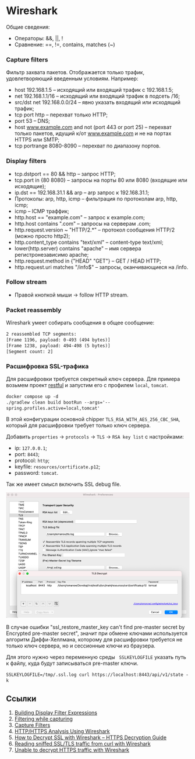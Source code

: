 # Wireshark

Общие сведения:

* Операторы: &&, ||, !
* Сравнение: ==, !=, contains, matches (~)

### Capture filters

Фильтр захвата пакетов. Отображается только трафик, удовлетворяющий введенным условиям. Например:

* host 192.168.1.5 – исходящий или входящий трафик с 192.168.1.5;
* net 192.168.1.1/16 – исходящий или входящий трафик в подсеть /16;
* src/dst net 192.168.0.0/24 – явно указать входящий или исходящий трафик;
* tcp port http – перехват только HTTP;
* port 53 – DNS;
* host www.example.com and not (port 443 or port 25) – перехват только пакетов, идущий к/от www.example.com и не на
  портах HTTPS или SMTP;
* tcp portrange 8080-8090 – перехват по диапазону портов.

### Display filters

* tcp.dstport == 80 && http – запрос HTTP;
* tcp.port in {80 8080} – запросы на порты 80 или 8080 (входящие или исходящие);
* ip.dst == 192.168.31.1 && arp – arp запрос к 192.168.31.1;
* Протоколы: arp, http, icmp – фильтрация по протоколам arp, http, icmp;
* icmp – ICMP траффик;
* http.host == "example.com" – запрос к example.com;
* http.host contains ".com" – запросы на серверам .com;
* http.request.version ~ "HTTP/2.*" – протокол сообщения HTTP/2 (можно просто http2);
* http.content_type contains "text/xml" – content-type text/xml;
* lower(http.server) contains "apache" – имя сервера регистронезависимо apache;
* http.request.method in {"HEAD" "GET"} – GET / HEAD HTTP;
* http.request.uri matches "/info$" – запросы, оканчивающиеся на /info.

### Follow stream

* Правой кнопкой мыши -> follow HTTP stream.

### Packet reassembly

Wireshark умеет собирать сообщения в общее сообщение:

```
2 reassembled TCP segments:
[Frame 1196, payload: 0-493 (494 bytes)]
[Frame 1238, payload: 494-498 (5 bytes)]
[Segment count: 2]
```

### Расшифровка SSL-трафика

Для расшифровки требуется секретный ключ сервера. Для примера возьмем
проект [restful](https://github.com/Romanow/restful) и запустим его с профилем `local`, `tomcat`.

```shell
docker compose up -d
./gradlew clean build bootRun --args='--spring.profiles.active=local,tomcat'
```

В этой конфигурации основной chipper `TLS_RSA_WITH_AES_256_CBC_SHA`, который для расшифровки требует только ключ
сервера.

Добавить `properties` -> `protocols` -> `TLS` -> `RSA key list` с настройками:

* ip: `127.0.0.1`;
* port: `8443`;
* protocol: `http`;
* keyfile: `resources/certificate.p12`;
* password: `tomcat`.

Так же имеет смысл включить SSL debug file.

![wireshark ssl](images/wireshark.png)

В случае ошибки "ssl_restore_master_key can't find pre-master secret by Encrypted pre-master secret", значит при обмене
ключами используется алгоритм Диффи-Хеллмана, которому для расшифровки требуется не только ключ сервера, но и сессионные
ключи из браузера.

Для этого нужно через переменную среды ` SSLKEYLOGFILE` указать путь к файлу, куда будут записываться pre-master ключи.

```shell
SSLKEYLOGFILE=/tmp/.ssl.log curl https://localhost:8443/api/v1/state -k
```

## Ссылки

1. [Building Display Filter Expressions](https://www.wireshark.org/docs/wsug_html_chunked/ChWorkBuildDisplayFilterSection.html)
1. [Filtering while capturing](https://www.wireshark.org/docs/wsug_html_chunked/ChCapCaptureFilterSection.html)
1. [Capture Filters](https://wiki.wireshark.org/CaptureFilters)
1. [HTTP/HTTPS Analysis Using Wireshark](https://medium.com/devops-world/http-https-analysis-using-wireshark-cbe07c23520)
1. [How to Decrypt SSL with Wireshark – HTTPS Decryption Guide](https://www.comparitech.com/net-admin/decrypt-ssl-with-wireshark/)
1. [Reading sniffed SSL/TLS traffic from curl with Wireshark](https://davidhamann.de/2019/08/06/sniffing-ssl-traffic-with-curl-wireshark/)
1. [Unable to decrypt HTTPS traffic with Wireshark](https://osqa-ask.wireshark.org/questions/46959/unable-to-decrypt-https-traffic-with-wireshark)